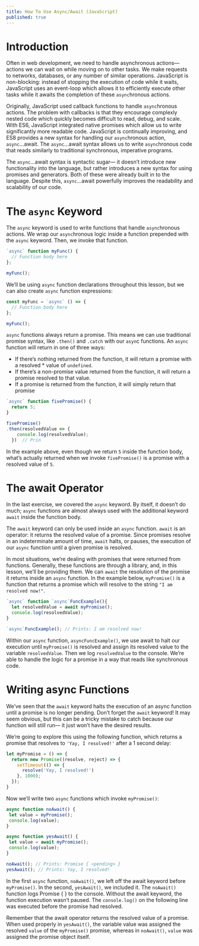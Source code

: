 ```yaml
---
title: How To Use Async/Await (JavaScript)
published: true
---
```


# Introduction

Often in web development, we need to handle asynchronous actions— actions we can wait on while moving on to other tasks. We make requests to networks, databases, or any number of similar operations. JavaScript is non-blocking: instead of stopping the execution of code while it waits, JavaScript uses an event-loop which allows it to efficiently execute other tasks while it awaits the completion of these `async`hronous actions.

Originally, JavaScript used callback functions to handle `async`hronous actions. The problem with callbacks is that they encourage complexly nested code which quickly becomes difficult to read, debug, and scale. With ES6, JavaScript integrated native promises which allow us to write significantly more readable code. JavaScript is continually improving, and ES8 provides a new syntax for handling our `async`hronous action, `async`...await. The `async`...await syntax allows us to write `async`hronous code that reads similarly to traditional synchronous, imperative programs.

The `async`...await syntax is syntactic sugar— it doesn’t introduce new functionality into the language, but rather introduces a new syntax for using promises and generators. Both of these were already built in to the language. Despite this, `async`...await powerfully improves the readability and scalability of our code.

# The `async` Keyword
The `async` keyword is used to write functions that handle `async`hronous actions. We wrap our `async`hronous logic inside a function prepended with the `async` keyword. Then, we invoke that function.

```javascript
`async` function myFunc() {
  // Function body here
};

myFunc();
```

We’ll be using `async` function declarations throughout this lesson, but we can also create `async` function expressions:

```javascript
const myFunc = `async` () => {
  // Function body here
};

myFunc();
```

``async`` functions always return a promise. This means we can use traditional promise syntax, like `.then()` and `.catch` with our `asyn`c functions. An ``async`` function will return in one of three ways:

* If there’s nothing returned from the function, it will return a promise with a resolved * value of `undefined`.
* If there’s a non-promise value returned from the function, it will return a promise resolved to that value.
* If a promise is returned from the function, it will simply return that promise

```javascript
`async` function fivePromise() { 
  return 5;
}

fivePromise()
.then(resolvedValue => {
    console.log(resolvedValue);
  })  // Prin
  ```

In the example above, even though we return `5` inside the function body, what’s actually returned when we invoke `fivePromise()` is a promise with a resolved value of `5`.



# The await Operator
In the last exercise, we covered the `async` keyword. By itself, it doesn’t do much; `async` functions are almost always used with the additional keyword `await` inside the function body.

The `await` keyword can only be used inside an `async` function. `await` is an operator: it returns the resolved value of a promise. Since promises resolve in an indeterminate amount of time, `await` halts, or pauses, the execution of our `async` function until a given promise is resolved.

In most situations, we’re dealing with promises that were returned from functions. Generally, these functions are through a library, and, in this lesson, we’ll be providing them. We can `await` the resolution of the promise it returns inside an `async` function. In the example below, `myPromise()` is a function that returns a promise which will resolve to the string `"I am resolved now!"`.

```javascript
`async` function `async`FuncExample(){
  let resolvedValue = await myPromise();
  console.log(resolvedValue);
}

`async`FuncExample(); // Prints: I am resolved now!
```

Within our `async` function, `asyncFuncExample()`, we use await to halt our execution until `myPromise()` is resolved and assign its resolved value to the variable `resolvedValue`. Then we log `resolvedValue` to the console. We’re able to handle the logic for a promise in a way that reads like synchronous code.





# Writing async Functions

We’ve seen that the `await` keyword halts the execution of an async function until a promise is no longer pending. Don’t forget the `await` keyword! It may seem obvious, but this can be a tricky mistake to catch because our function will still run— it just won’t have the desired results.

We’re going to explore this using the following function, which returns a promise that resolves to `'Yay, I resolved!'` after a 1 second delay:

```javascript
let myPromise = () => {
  return new Promise((resolve, reject) => {
    setTimeout(() => {
      resolve('Yay, I resolved!')
    }, 1000);
  });
}
```

Now we’ll write two `async` functions which invoke `myPromise()`:

```javascript
async function noAwait() {
 let value = myPromise();
 console.log(value);
}

async function yesAwait() {
 let value = await myPromise();
 console.log(value);
}

noAwait(); // Prints: Promise { <pending> }
yesAwait(); // Prints: Yay, I resolved!
```

In the first `async` function, `noAwait()`, we left off the await keyword before `myPromise()`. In the second, `yesAwait()`, we included it. The `noAwait()` function logs Promise { <pending> } to the console. Without the await keyword, the function execution wasn’t paused. The `console.log()` on the following line was executed before the promise had resolved.

Remember that the await operator returns the resolved value of a promise. When used properly in `yesAwait()`, the variable value was assigned the resolved `value` of the `myPromise()` promise, whereas in `noAwait()`, `value` was assigned the promise object itself.